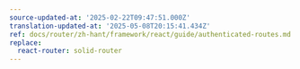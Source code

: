 ```yaml
---
source-updated-at: '2025-02-22T09:47:51.000Z'
translation-updated-at: '2025-05-08T20:15:41.434Z'
ref: docs/router/zh-hant/framework/react/guide/authenticated-routes.md
replace:
  react-router: solid-router
---
```

